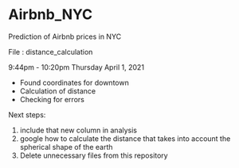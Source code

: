 # Airbnb_NYC
Prediction of Airbnb prices in NYC

File : distance_calculation

9:44pm - 10:20pm Thursday April 1, 2021
- Found coordinates for downtown
- Calculation of distance
- Checking for errors

Next steps: 
1. include that new column in analysis
2. google how to calculate the distance that takes into account the spherical shape of the earth
3. Delete unnecessary files from this repository
